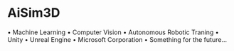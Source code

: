 # AiSim3D
 • Machine Learning • Computer Vision • Autonomous Robotic Traning • Unity • Unreal Engine • Microsoft Corporation • 
Something for the future...
